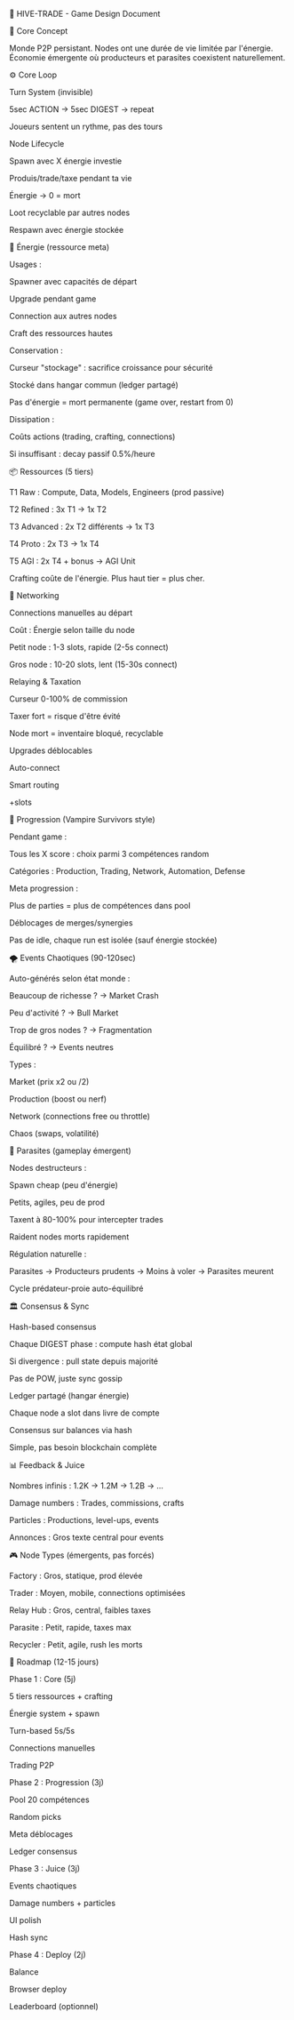 🐝 HIVE-TRADE - Game Design Document

🎯 Core Concept

Monde P2P persistant. Nodes ont une durée de vie limitée par l'énergie. Économie émergente où producteurs et parasites coexistent naturellement.



⚙️ Core Loop

Turn System (invisible)



5sec ACTION → 5sec DIGEST → repeat

Joueurs sentent un rythme, pas des tours



Node Lifecycle



Spawn avec X énergie investie

Produis/trade/taxe pendant ta vie

Énergie → 0 = mort

Loot recyclable par autres nodes

Respawn avec énergie stockée





🔋 Énergie (ressource meta)

Usages :



Spawner avec capacités de départ

Upgrade pendant game

Connection aux autres nodes

Craft des ressources hautes



Conservation :



Curseur "stockage" : sacrifice croissance pour sécurité

Stocké dans hangar commun (ledger partagé)

Pas d'énergie = mort permanente (game over, restart from 0)



Dissipation :



Coûts actions (trading, crafting, connections)

Si insuffisant : decay passif 0.5%/heure





📦 Ressources (5 tiers)

T1 Raw : Compute, Data, Models, Engineers (prod passive)

T2 Refined : 3x T1 → 1x T2

T3 Advanced : 2x T2 différents → 1x T3

T4 Proto : 2x T3 → 1x T4

T5 AGI : 2x T4 + bonus → AGI Unit

Crafting coûte de l'énergie. Plus haut tier = plus cher.



🔗 Networking

Connections manuelles au départ



Coût : Énergie selon taille du node

Petit node : 1-3 slots, rapide (2-5s connect)

Gros node : 10-20 slots, lent (15-30s connect)



Relaying \& Taxation



Curseur 0-100% de commission

Taxer fort = risque d'être évité

Node mort = inventaire bloqué, recyclable



Upgrades déblocables



Auto-connect

Smart routing

+slots





🎲 Progression (Vampire Survivors style)

Pendant game :



Tous les X score : choix parmi 3 compétences random

Catégories : Production, Trading, Network, Automation, Defense



Meta progression :



Plus de parties = plus de compétences dans pool

Déblocages de merges/synergies

Pas de idle, chaque run est isolée (sauf énergie stockée)





🌪️ Events Chaotiques (90-120sec)

Auto-générés selon état monde :



Beaucoup de richesse ? → Market Crash

Peu d'activité ? → Bull Market

Trop de gros nodes ? → Fragmentation

Équilibré ? → Events neutres



Types :



Market (prix x2 ou /2)

Production (boost ou nerf)

Network (connections free ou throttle)

Chaos (swaps, volatilité)





👹 Parasites (gameplay émergent)

Nodes destructeurs :



Spawn cheap (peu d'énergie)

Petits, agiles, peu de prod

Taxent à 80-100% pour intercepter trades

Raident nodes morts rapidement



Régulation naturelle :



Parasites → Producteurs prudents → Moins à voler → Parasites meurent

Cycle prédateur-proie auto-équilibré





🏛️ Consensus \& Sync

Hash-based consensus



Chaque DIGEST phase : compute hash état global

Si divergence : pull state depuis majorité

Pas de POW, juste sync gossip



Ledger partagé (hangar énergie)



Chaque node a slot dans livre de compte

Consensus sur balances via hash

Simple, pas besoin blockchain complète





📊 Feedback \& Juice

Nombres infinis : 1.2K → 1.2M → 1.2B → ...

Damage numbers : Trades, commissions, crafts

Particles : Productions, level-ups, events

Annonces : Gros texte central pour events



🎮 Node Types (émergents, pas forcés)

Factory : Gros, statique, prod élevée

Trader : Moyen, mobile, connections optimisées

Relay Hub : Gros, central, faibles taxes

Parasite : Petit, rapide, taxes max

Recycler : Petit, agile, rush les morts



🚀 Roadmap (12-15 jours)

Phase 1 : Core (5j)



5 tiers ressources + crafting

Énergie system + spawn

Turn-based 5s/5s

Connections manuelles

Trading P2P



Phase 2 : Progression (3j)



Pool 20 compétences

Random picks

Meta déblocages

Ledger consensus



Phase 3 : Juice (3j)



Events chaotiques

Damage numbers + particles

UI polish

Hash sync



Phase 4 : Deploy (2j)



Balance

Browser deploy

Leaderboard (optionnel)

